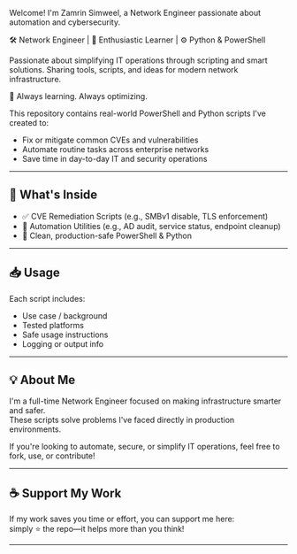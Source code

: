 Welcome! I'm Zamrin Simweel, a Network Engineer passionate about automation and cybersecurity.

🛠️ Network Engineer | 🧠 Enthusiastic Learner | ⚙️ Python & PowerShell

Passionate about simplifying IT operations through scripting and smart solutions.
Sharing tools, scripts, and ideas for modern network infrastructure.

🔗 Always learning. Always optimizing.

This repository contains real-world PowerShell and Python scripts I've created to:
- Fix or mitigate common CVEs and vulnerabilities
- Automate routine tasks across enterprise networks
- Save time in day-to-day IT and security operations

---

## 🚀 What's Inside

- ✅ CVE Remediation Scripts (e.g., SMBv1 disable, TLS enforcement)
- 🔁 Automation Utilities (e.g., AD audit, service status, endpoint cleanup)
- 🧠 Clean, production-safe PowerShell & Python

---

## 📥 Usage

Each script includes:
- Use case / background
- Tested platforms
- Safe usage instructions
- Logging or output info

---

## 💡 About Me

I'm a full-time Network Engineer focused on making infrastructure smarter and safer.  
These scripts solve problems I've faced directly in production environments.

If you're looking to automate, secure, or simplify IT operations, feel free to fork, use, or contribute!

---

## ☕ Support My Work

If my work saves you time or effort, you can support me here:  
simply ⭐ the repo—it helps more than you think!

---


<!--
**idleadmin/idleadmin** is a ✨ _special_ ✨ repository because its `README.md` (this file) appears on your GitHub profile.

Here are some ideas to get you started:

- 🔭 I’m currently working on ...
- 🌱 I’m currently learning ...
- 👯 I’m looking to collaborate on ...
- 🤔 I’m looking for help with ...
- 💬 Ask me about ...
- 📫 How to reach me: ...
- 😄 Pronouns: ...
- ⚡ Fun fact: ...
-->
